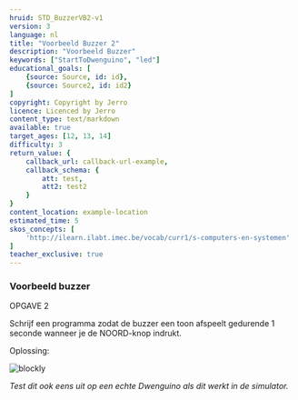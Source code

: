 ```yaml
---
hruid: STD_BuzzerVB2-v1
version: 3
language: nl
title: "Voorbeeld Buzzer 2"
description: "Voorbeeld Buzzer"
keywords: ["StartToDwenguino", "led"]
educational_goals: [
    {source: Source, id: id}, 
    {source: Source2, id: id2}
]
copyright: Copyright by Jerro
licence: Licenced by Jerro
content_type: text/markdown
available: true
target_ages: [12, 13, 14]
difficulty: 3
return_value: {
    callback_url: callback-url-example,
    callback_schema: {
        att: test,
        att2: test2
    }
}
content_location: example-location
estimated_time: 5
skos_concepts: [
    'http://ilearn.ilabt.imec.be/vocab/curr1/s-computers-en-systemen'
]
teacher_exclusive: true
---
```

### Voorbeeld buzzer
OPGAVE 2 

Schrijf een programma zodat de buzzer een toon afspeelt gedurende 1 seconde wanneer je de NOORD-knop indrukt.  


Oplossing:

![blockly](@learning-object/STD_Buzzer2-v1/nl/3)

*Test dit ook eens uit op een echte Dwenguino als dit werkt in de simulator.*